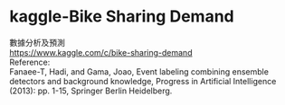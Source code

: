# kaggle-Bike Sharing Demand
數據分析及預測  
https://www.kaggle.com/c/bike-sharing-demand  
Reference:  
Fanaee-T, Hadi, and Gama, Joao, Event labeling combining ensemble detectors and background knowledge, Progress in Artificial Intelligence (2013): pp. 1-15, Springer Berlin Heidelberg.
